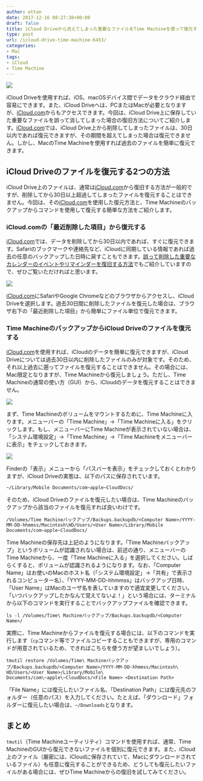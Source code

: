 ```yaml
---
author: ottan
date: 2017-12-16 08:27:38+00:00
draft: false
title: iCloud Driveから消えてしまった重要なファイルをTime Machineを使って復元する方法
type: post
url: /icloud-drive-time-machine-6453/
categories:
- Mac
tags:
- iCloud
- Time Machine
---
```


![](/images/2017/12/171216-5a34bdaef127d.jpg)






iCloud Driveを使用すれば、iOS、macOSデバイス間でデータをクラウド経由で容易にできます。また、iCloud Driveへは、PCまたはMacが必要となりますが、[iCloud.com](https://www.icloud.com/)からもアクセスできます。今回は、iCloud Drive上に保存していた重要なファイルを誤って消してしまった場合の復旧方法についてご紹介します。[iCloud.com](https://www.icloud.com/)では、iCloud Drive上から削除してしまったファイルは、30日以内であれば復元できますが、その期間を超えてしまった場合は復元できません。しかし、MacのTime Machineを使用すれば過去のファイルを簡単に復元できます。





## iCloud Driveのファイルを復元する2つの方法





iCloud Drive上のファイルは、通常は[iCloud.com](https://www.icloud.com/)から復旧する方法が一般的ですが、削除してから30日以上超過してしまったファイルを復元することはできません。今回は、その[iCloud.com](https://www.icloud.com/)を使用した復元方法と、Time Machineのバックアップからコマンドを使用して復元する簡単な方法をご紹介します。





### iCloud.comの「最近削除した項目」から復元する





[iCloud.com](https://www.icloud.com/)では、データを削除してから30日以内であれば、すぐに復元できます。Safariのブックマークや連絡先など、iCloudに同期している情報であれば過去の任意のバックアップした日時に戻すこともできます。[誤って削除した重要なカレンダーのイベントやリマインダーを復旧する方法](/icloud-calendar-reminder-6828/)でもご紹介していますので、ぜひご覧いただければと思います。





![](/images/2017/12/171216-5a34be2c1f56d.png)






[iCloud.com](https://www.icloud.com/)にSafariやGoogle Chromeなどのブラウザからアクセスし、iCloud Driveを選択します。過去30日間に削除したファイルを復元した場合は、ブラウザ右下の「最近削除した項目」から簡単にファイル単位で復元できます。





### Time MachineのバックアップからiCloud Driveのファイルを復元する





[iCloud.com](https://www.icloud.com/)を使用すれば、iCloudのデータを簡単に復元できますが、iCloud Driveについては過去30日以内に削除したファイルのみが対象です。そのため、それ以上過去に遡ってファイルを復元することはできません。その場合には、Mac限定となりますが、Time Machineから復元しましょう。ただし、Time Machineの通常の使い方（GUI）から、iCloudのデータを復元することはできません。





![](/images/2017/12/171216-5a34bdb8460af.png)






まず、Time Machineのボリュームをマウントするために、Time Machineに入ります。メニューバーの「Time Machine」→「Time Machineに入る」をクリックします。もし、メニューバーにTime Machineが表示されていない場合は、「システム環境設定」→「Time Machine」→「Time Machineをメニューバーに表示」をチェックしておきます。





![](/images/2017/12/171216-5a34d1d152933.png)






Finderの「表示」メニューから「パスバーを表示」をチェックしておくとわかりますが、iCloud Driveの実態は、以下のパスに保存されています。




    
    ~/Library/Mobile Documents/com~apple~CloudDocs/





そのため、iCloud Driveのファイルを復元したい場合は、Time Machineのバックアップから該当のファイルを復元すれば良いわけです。




    
    /Volumes/Time Machineバックアップ/Backups.backupdb/<Computer Name>/YYYY-MM-DD-hhmmss/Macintosh\HD/Users/<User Name>/Library/Mobile Documents/com~apple~CloudDocs/





Time Machineの保存先は上記のようになります。「Time Machineバックアップ」というボリュームが認識されない場合は、前述の通り、メニューバーのTime Machineから、一度「Time Machineに入る」を選択してください。しばらくすると、ボリュームが認識されるようになります。なお、「Computer Name」はお使いのMacのホスト名（「システム環境設定」→「共有」で表示されるコンピューター名）、「YYYY-MM-DD-hhmmss」はバックアップ日時、「User Name」はMacのユーザ名を表していますので適宜変更してください。「いつバックアップしたかなんて覚えてないよ！」という場合には、ターミナルから以下のコマンドを実行することでバックアップファイルを確認できます。




    
    ls -l /Volumes/Time\ Machineバックアップ/Backups.backupdb/<Computer Name>/





実際に、Time Machineからファイルを復元する場合には、以下のコマンドを実行します（`cp`コマンド等でファイルコピーすることもできますが、専用のコマンドが用意されているため、できればこちらを使う方が望ましいでしょう）。




    
    tmutil restore /Volumes/Time\ Machineバックアップ/Backups.backupdb/<Computer Name>/YYYY-MM-DD-hhmmss/Macintosh\ HD/Users/<User Name>/Library/Mobile\ Documents/com\~apple\~CloudDocs/<File Name> <Destination Path>





「File Name」には復元したいファイル名、「Destination Path」には復元先のフォルダー（任意のパス）を入力してください。たとえば、「ダウンロード」フォルダーに復元したい場合は、`~/Downloads`となります。





## まとめ





`tmutil`（Time Machineユーティリティ）コマンドを使用すれば、通常、Time MachineのGUIから復元できないファイルを個別に復元できます。また、iCloud上のファイル（厳密には、iCloudに保存されていて、Macにダウンロードされているファイル）も任意に復元することができるため、どうしても復元したいファイルがある場合には、ぜひTime Machineからの復旧を試してみてください。
